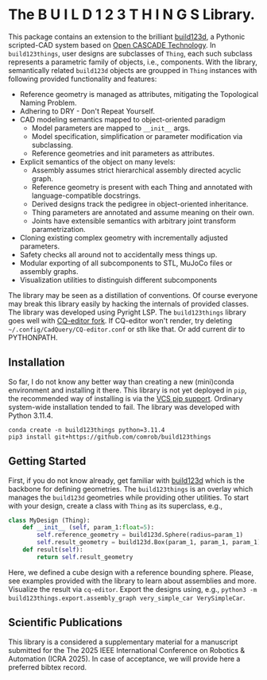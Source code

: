 #  The    B U I L D    1 2 3    T H I N G S    Library.

This package contains an extension to the brilliant [build123d](https://github.com/gumyr/build123d), a Pythonic scripted-CAD system based on [Open CASCADE Technology](https://dev.opencascade.org/doc/overview/html/index.html).
In `build123things`, user designs are subclasses of `Thing`, each such subclass represents a parametric family of objects, i.e., components.
With the library, semantically related `build123d` objects are groupped in `Thing` instances with following provided functionality and features:

- Reference geometry is managed as attributes, mitigating the Topological Naming Problem.
- Adhering to DRY - Don't Repeat Yourself.
- CAD modeling semantics mapped to object-oriented paradigm
    - Model parameters are mapped to `__init__` args.
    - Model specification, simplification or parameter modification via subclassing.
    - Reference geometries and init parameters as attributes.
- Explicit semantics of the object on many levels:
    - Assembly assumes strict hierarchical assembly directed acyclic graph.
    - Reference geometry is present with each Thing and annotated with language-compatible docstrings.
    - Derived designs track the pedigree in object-oriented inheritance.
    - Thing parameters are annotated and assume meaning on their own.
    - Joints have extensible semantics with arbitrary joint transform parametrization.
- Cloning existing complex geometry with incrementally adjusted parameters.
- Safety checks all around not to accidentally mess things up.
- Modular exporting of all subcomponents to STL, MuJoCo files or assembly graphs.
- Visualization utilities to distinguish different subcomponents

The library may be seen as a distillation of conventions.
Of course everyone may break this library easily by hacking the internals of provided classes.
The library was developed using Pyright LSP.
The `build123things` library goes well with [CQ-editor fork](https://github.com/jdegenstein/jmwright-CQ-Editor).
If CQ-editor won't render, try deleting `~/.config/CadQuery/CQ-editor.conf` or sth like that. Or add current dir to PYTHONPATH.

## Installation

So far, I do not know any better way than creating a new (mini)conda environment and installing it there.
This library is not yet deployed in `pip`, the recommended way of installing is via the [VCS pip support](https://pip.pypa.io/en/stable/topics/vcs-support/).
Ordinary system-wide installation tended to fail.
The library was developed with Python 3.11.4.

```
conda create -n build123things python=3.11.4
pip3 install git+https://github.com/comrob/build123things
```

## Getting Started

First, if you do not know already, get familiar with [build123d](https://github.com/gumyr/build123d) which is the backbone for defining geometries.
The `build123things` is an overlay which manages the `build123d` geometries while providing other utilities.
To start with your design, create a class with `Thing` as its superclass, e.g.,
```python
class MyDesign (Thing):
    def __init__ (self, param_1:float=5):
        self.reference_geometry = build123d.Sphere(radius=param_1)
        self.result_geometry = build123d.Box(param_1, param_1, param_1)
    def result(self):
        return self.result_geometry
```
Here, we defined a cube design with a reference bounding sphere.
Please, see examples provided with the library to learn about assemblies and more.
Visualize the result via `cq-editor`.
Export the designs using, e.g., ``python3 -m build123things.export.assembly_graph very_simple_car VerySimpleCar``.

## Scientific Publications

This library is a considered a supplementary material for a manuscript submitted for the The 2025 IEEE International Conference on Robotics & Automation (ICRA 2025).
In case of acceptance, we will provide here a preferred bibtex record.

